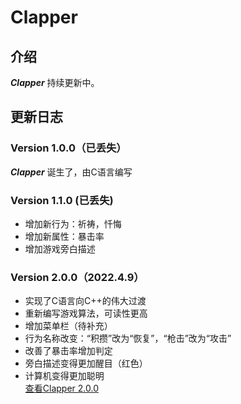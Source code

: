 # Clapper

## 介绍
***Clapper*** 持续更新中。

## 更新日志
### Version 1.0.0（已丢失）
***Clapper*** 诞生了，由C语言编写    

### Version 1.1.0 (已丢失)
* 增加新行为：祈祷，忏悔    
* 增加新属性：暴击率    
* 增加游戏旁白描述    

### Version 2.0.0（2022.4.9）
* 实现了C语言向C++的伟大过渡    
* 重新编写游戏算法，可读性更高    
* 增加菜单栏（待补充）    
* 行为名称改变：“积攒”改为“恢复”，“枪击”改为“攻击”    
* 改善了暴击率增加判定    
* 旁白描述变得更加醒目（红色）    
* 计算机变得更加聪明    
[查看Clapper 2.0.0](https://gitee.com/holycandle/clapper/tree/master/Clapper%202.0.0)    

